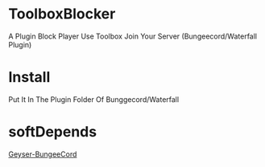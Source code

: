 # ToolboxBlocker
A Plugin Block Player Use Toolbox Join Your Server (Bungeecord/Waterfall Plugin)

# Install
Put It In The Plugin Folder Of Bunggecord/Waterfall

# softDepends
[Geyser-BungeeCord](https://geysermc.org/download#bungeecord)

